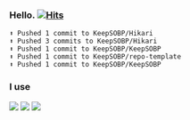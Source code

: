 ### Hello. [![Hits](https://hits.seeyoufarm.com/api/count/incr/badge.svg?url=https%3A%2F%2Fgithub.com%2FKeepSOBP&count_bg=%2379C83D&title_bg=%23555555&icon=&icon_color=%23E7E7E7&title=hits&edge_flat=false)](https://hits.seeyoufarm.com)

```
⬆️ Pushed 1 commit to KeepSOBP/Hikari
⬆️ Pushed 3 commits to KeepSOBP/Hikari
⬆️ Pushed 1 commit to KeepSOBP/KeepSOBP
⬆️ Pushed 1 commit to KeepSOBP/repo-template
⬆️ Pushed 1 commit to KeepSOBP/KeepSOBP
```

### I use
![](https://img.shields.io/badge/Javascript-F7DF1E?style=flat-square&logo=Javascript&logoColor=black)
![](https://img.shields.io/badge/Go-00ADD8?style=flat-square&logo=Go&logoColor=white)
![](https://img.shields.io/badge/Visual%20Studio%20Code-007ACC?style=flat-square&logo=Visual%20Studio%20Code&logoColor=white)

